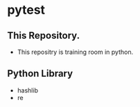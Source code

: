 # pytest
## This Repository.

* This repositry is training room in python.

## Python Library

* hashlib
* re
